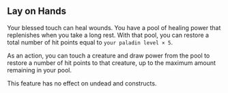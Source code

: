 ## Lay on Hands
Your blessed touch can heal wounds.
You have a pool of healing power that replenishes when you take a long rest.
With that pool, you can restore a total number of hit points equal to `your paladin level × 5`.

As an action, you can touch a creature and draw power from the pool to restore a number of hit points to that creature, up to the maximum amount remaining in your pool.

This feature has no effect on undead and constructs.

<!--

-<< CHANGES >>-
- seperated restore health from main ability

-<< TODO >>-
- check if offhand is proper words

-<< COMMENTARY >>-
- restore health is added as a subfeature
- this provides context to a singular resource
- cleansing touch will use this feature as a resource at a future level

-->
